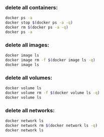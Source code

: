 ### delete all containers:

```bash
docker ps -a
docker stop $(docker ps -a -q)
docker rm $(docker ps -a -q)
docker ps -a
```

### delete all images:

```bash
docker image ls
docker image rm -f $(docker image ls -q)
docker image ls
```

### delete all volumes:

```bash
docker volume ls
docker volume rm -f $(docker volume ls -q)
docker volume ls
```

### delete all networks:

```bash
docker network ls
docker network rm $(docker network ls -q)
docker network ls
```
